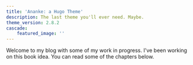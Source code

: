 ```yaml
---
title: 'Ananke: a Hugo Theme'
description: The last theme you'll ever need. Maybe.
theme_version: 2.8.2
cascade:
    featured_image: ''
---
```

Welcome to my blog with some of my work in progress. I've been working on this book idea. You can read some of the chapters below.
